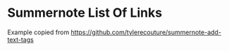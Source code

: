 # Summernote List Of Links




Example copied from https://github.com/tylerecouture/summernote-add-text-tags